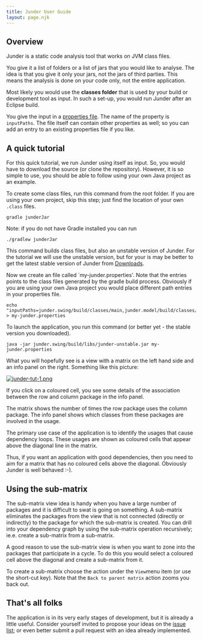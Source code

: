 ```yaml
---
title: Junder User Guide
layout: page.njk
---
```


## Overview

Junder is a static code analysis tool that works on JVM class files. 

You give it a list of folders or a list of jars that you would like to analyse. The idea is that you give it only your jars, not the jars of third parties.  This means the analysis is done on your code only, not the entire application.

Most likely you would use the **classes folder** that is used by your build  or development tool as input. In such a set-up, you would run Junder after an Eclipse build. 

You give the input in a [properties file](https://en.wikipedia.org/wiki/.properties).  The name of the property is `inputPaths`.  The file itself can contain other properties as well; so you can add an entry to an existing properties file if you like.

## A quick tutorial

For this quick tutorial, we run Junder using itself as input.  So, you would have to download the source (or clone the repository).  However, it is so simple to use, you should be able to follow using your own Java project as an example.

To create some class files, run this command from the root folder.  If you are using your own project, skip this step; just find the location of your own `.class` files.

```
gradle junderJar
```

Note: if you do not have Gradle installed you can run
```
./gradlew junderJar
```

This command builds class files, but also an unstable version of Junder.  For the tutorial we will use the unstable version, but for your is may be better to get the latest stable version of Junder from [Downloads](https://bitbucket.org/codespear/junder/downloads/).

Now we create an file called `my-junder.properties'.  Note that the entries points to the class files generated by the gradle build process.  Obviously if you are using your own Java project you would place different path entries in your properties file.

```
echo "inputPaths=junder.swing/build/classes/main,junder.model/build/classes/main" > my-junder.properties
```

To launch the application, you run this command (or better yet - the stable version you downloaded).

```
java -jar junder.swing/build/libs/junder-unstable.jar my-junder.properties
```

What you will hopefully see is a view with a matrix on the left hand side and an info panel on the right.  Something like this picture:

[![junder-tut-1.png](https://s26.postimg.org/906ewgtop/junder-tut-1.png)](https://postimg.org/image/qdgpbbozp/)

If you click on a coloured cell,  you see some details of the association between the row and column package in the info panel.

The matrix shows the number of times the row package uses the column package.  The info panel shows which classes from these packages are involved in the usage.

The primary use case of the application is to identify the usages that cause dependency loops.  These usages are shown as coloured cells that appear above the diagonal line in the matrix.  

Thus, if you want an application with good dependencies, then you need to aim for a matrix that has no coloured cells above the diagonal.  Obviously Junder is well behaved :-).

## Using the sub-matrix

The sub-matrix view idea is handy when you have a large number of packages and it is difficult to swat is going on something.  A sub-matrix eliminates the packages from the view that is not connected (directly or indirectly) to the package for which the sub-matrix is created.  You can drill into your dependency graph by using the sub-matrix operation recursively; ie.e. create a sub-matrix from a sub-matrix.

A good reason to use the sub-matrix view is when you want to zone into the packages that participate in a cycle.  To do this you would select a coloured cell above the diagonal and create a sub-matrix from it.

To create a sub-matrix choose the action under the `View`menu item (or use the short-cut key).  Note that the `Back to parent matrix` action zooms you back out.

## That's all folks

The application is in its very early stages of development, but it is already a little useful.  Consider yourself invited to propose your ideas on the [issue list](https://bitbucket.org/codespear/junder/issues?status=new&status=open); or even better submit a pull request with an idea already implemented.